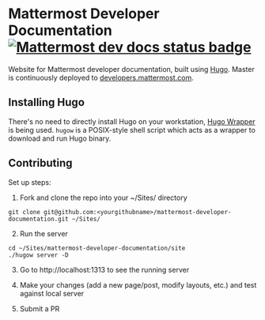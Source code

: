 # Mattermost Developer Documentation [![Mattermost dev docs status badge](https://circleci.com/gh/mattermost/mattermost-developer-documentation.svg?style=svg)](https://circleci.com/gh/mattermost/mattermost-developer-documentation/tree/master)

Website for Mattermost developer documentation, built using [Hugo](https://gohugo.io/). Master is continuously deployed to [developers.mattermost.com](https://developers.mattermost.com/).

## Installing Hugo

There's no need to directly install Hugo on your workstation, [Hugo Wrapper](https://github.com/khos2ow/hugo-wrapper) is being used. `hugow` is a POSIX-style shell script which acts as a wrapper to download and run Hugo binary.

## Contributing

Set up steps:

1. Fork and clone the repo into your ~/Sites/ directory
```
git clone git@github.com:<yourgithubname>/mattermost-developer-documentation.git ~/Sites/
```

2. Run the server
```
cd ~/Sites/mattermost-developer-documentation/site
./hugow server -D
```

3. Go to http://localhost:1313 to see the running server

4. Make your changes (add a new page/post, modify layouts, etc.) and test against local server

5. Submit a PR
